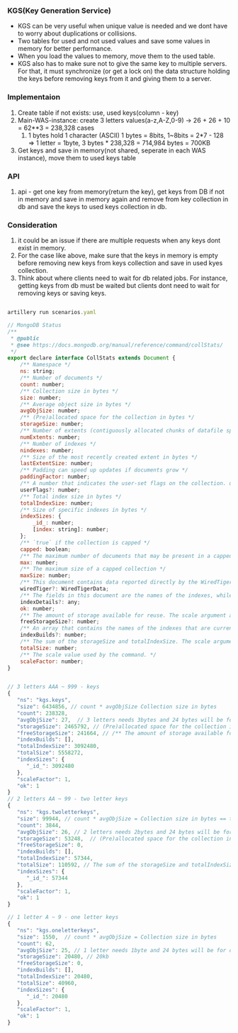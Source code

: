 ### KGS(Key Generation Service)
- KGS can be very useful when unique value is needed and we dont have to worry about duplications or collisions.
- Two tables for used and not used values and save some values in memory for better performance.
- When you load the values to memory, move them to the used table.
- KGS also has to make sure not to give the same key to multiple servers. For that, it must synchronize (or get a lock on) the data structure holding the keys before removing keys from it and giving them to a server.

### Implementaion
1. Create table if not exists: use, used keys(column - key)
2. Main-WAS-instance: create 3 letters values(a-z,A-Z,0-9) -> 26 + 26 + 10 = 62**3 = 238,328 cases
   1. 1 bytes hold 1 character (ASCII) 1 bytes = 8bits, 1~8bits = 2*7 - 128 => 1 letter = 1byte, 3 bytes * 238,328 = 714,984 bytes = 700KB
3. Get keys and save in memory(not shared, seperate in each WAS instance), move them to used keys table

### API
1. api - get one key from memory(return the key), get keys from DB if not in memory and save in memory again and remove from key collection in db and save the keys to used keys collection in db.

### Consideration
1. it could be an issue if there are multiple requests when any keys dont exist in memory.
2. For the case like above, make sure that the keys in memory is empty before removing new keys from keys collection and save in used kyes collection.
3. Think about where clients need to wait for db related jobs. For instance, getting keys from db must be waited but clients dont need to wait for removing keys or saving keys.


```javascript

artillery run scenarios.yaml

// MongoDB Status
/**
 * @public
 * @see https://docs.mongodb.org/manual/reference/command/collStats/
 */
export declare interface CollStats extends Document {
    /** Namespace */
    ns: string;
    /** Number of documents */
    count: number;
    /** Collection size in bytes */
    size: number;
    /** Average object size in bytes */
    avgObjSize: number;
    /** (Pre)allocated space for the collection in bytes */
    storageSize: number;
    /** Number of extents (contiguously allocated chunks of datafile space) */
    numExtents: number;
    /** Number of indexes */
    nindexes: number;
    /** Size of the most recently created extent in bytes */
    lastExtentSize: number;
    /** Padding can speed up updates if documents grow */
    paddingFactor: number;
    /** A number that indicates the user-set flags on the collection. userFlags only appears when using the mmapv1 storage engine */
    userFlags?: number;
    /** Total index size in bytes */
    totalIndexSize: number;
    /** Size of specific indexes in bytes */
    indexSizes: {
        _id_: number;
        [index: string]: number;
    };
    /** `true` if the collection is capped */
    capped: boolean;
    /** The maximum number of documents that may be present in a capped collection */
    max: number;
    /** The maximum size of a capped collection */
    maxSize: number;
    /** This document contains data reported directly by the WiredTiger engine and other data for internal diagnostic use */
    wiredTiger?: WiredTigerData;
    /** The fields in this document are the names of the indexes, while the values themselves are documents that contain statistics for the index provided by the storage engine */
    indexDetails?: any;
    ok: number;
    /** The amount of storage available for reuse. The scale argument affects this value. */
    freeStorageSize?: number;
    /** An array that contains the names of the indexes that are currently being built on the collection */
    indexBuilds?: number;
    /** The sum of the storageSize and totalIndexSize. The scale argument affects this value */
    totalSize: number;
    /** The scale value used by the command. */
    scaleFactor: number;
}


// 3 letters AAA ~ 999 - keys
{ 
   "ns": "kgs.keys",
   "size": 6434856, // count * avgObjSize Collection size in bytes
   "count": 238328,
   "avgObjSize": 27,  // 3 letters needs 3bytes and 24 bytes will be for other things
   "storageSize": 2465792, // (Pre)allocated space for the collection in bytes
   "freeStorageSize": 241664, // /** The amount of storage available for reuse. The scale argument affects this value. */
   "indexBuilds": [],
   "totalIndexSize": 3092480, 
   "totalSize": 5558272,
   "indexSizes": {
      "_id_": 3092480
   },
   "scaleFactor": 1,
   "ok": 1
}
// 2 letters AA ~ 99 - two letter keys
{       
   "ns": "kgs.twoletterkeys",
   "size": 99944, // count * avgObjSize = Collection size in bytes == total
   "count": 3844,
   "avgObjSize": 26, // 2 letters needs 2bytes and 24 bytes will be for other things
   "storageSize": 53248,  // (Pre)allocated space for the collection in bytes = 52kb
   "freeStorageSize": 0,
   "indexBuilds": [],
   "totalIndexSize": 57344,
   "totalSize": 110592, // The sum of the storageSize and totalIndexSize
   "indexSizes": {
      "_id_": 57344 
   },
   "scaleFactor": 1,
   "ok": 1
}

// 1 letter A ~ 9 - one letter keys
{
   "ns": "kgs.oneletterkeys",
   "size": 1550,  // count * avgObjSize = Collection size in bytes
   "count": 62,
   "avgObjSize": 25, // 1 letter needs 1byte and 24 bytes will be for other things /
   "storageSize": 20480, // 20kb
   "freeStorageSize": 0,
   "indexBuilds": [],
   "totalIndexSize": 20480,
   "totalSize": 40960,
   "indexSizes": {
      "_id_": 20480
   },
   "scaleFactor": 1,
   "ok": 1
}

```
